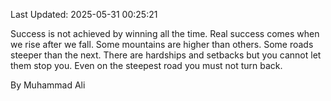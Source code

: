 Last Updated: 2025-05-31 00:25:21

Success is not achieved by winning all the time. Real success comes when we rise after we fall. Some mountains are higher than others. Some roads steeper than the next. There are hardships and setbacks but you cannot let them stop you. Even on the steepest road you must not turn back.

By Muhammad Ali